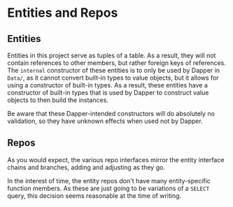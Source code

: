 # Entities and Repos

## Entities

Entities in this project serve as tuples of a table. As a result, they will not
contain references to other members, but rather foreign keys of references. The
`internal` constructor of these entities is to only be used by Dapper in
`Data/`, as it cannot convert built-in types to value objects, but it allows
for using a constructor of built-in types. As a result, these entities have a
constructor of built-in types that is used by Dapper to construct value objects
to then build the instances.  

Be aware that these Dapper-intended constructors will do absolutely no
validation, so they have unknown effects when used not by Dapper.

## Repos

As you would expect, the various repo interfaces mirror the entity interface
chains and branches, adding and adjusting as they go.

In the interest of time, the entity repos don't have many entity-specific
function members. As these are just going to be variations of a `SELECT` query,
this decision seems reasonable at the time of writing.
